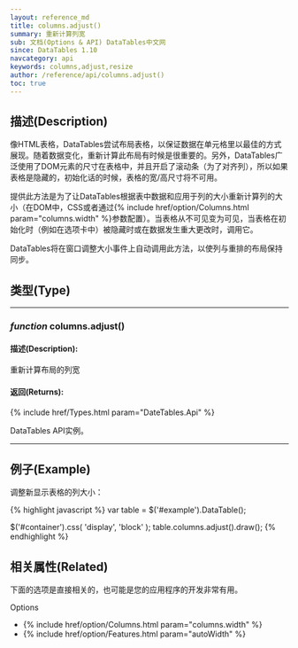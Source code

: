 ```yaml
---
layout: reference_md
title: columns.adjust()
summary: 重新计算列宽
sub: 文档(Options & API) DataTables中文网
since: DataTables 1.10
navcategory: api
keywords: columns,adjust,resize
author: /reference/api/columns.adjust()
toc: true
---
```


## 描述(Description)
像HTML表格，DataTables尝试布局表格，以保证数据在单元格里以最佳的方式展现。随着数据变化，重新计算此布局有时候是很重要的。另外，DataTables广泛使用了DOM元素的尺寸在表格中，并且开启了滚动条（为了对齐列），所以如果表格是隐藏的，初始化话的时候，表格的宽/高尺寸将不可用。

提供此方法是为了让DataTables根据表中数据和应用于列的大小重新计算列的大小（在DOM中，CSS或者通过{% include href/option/Columns.html param="columns.width" %}参数配置）。当表格从不可见变为可见，当表格在初始化时（例如在选项卡中）被隐藏时或在数据发生重大更改时，调用它。

DataTables将在窗口调整大小事件上自动调用此方法，以使列与重排的布局保持同步。

## 类型(Type)

---
### _function_ **columns.adjust()**   

#### 描述(Description):
重新计算布局的列宽
     
#### 返回(Returns):
{% include href/Types.html param="DateTables.Api" %}

DataTables API实例。


--- 
    
## 例子(Example)

调整新显示表格的列大小：

{% highlight javascript %}
var table = $('#example').DataTable();
 
$('#container').css( 'display', 'block' );
table.columns.adjust().draw();
{% endhighlight %}



## 相关属性(Related)
下面的选项是直接相关的，也可能是您的应用程序的开发非常有用。

Options

- {% include href/option/Columns.html param="columns.width" %}
- {% include href/option/Features.html param="autoWidth" %}
